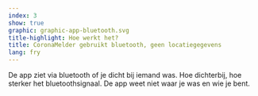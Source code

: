 ```yaml
---
index: 3
show: true
graphic: graphic-app-bluetooth.svg
title-highlight: Hoe werkt het?
title: CoronaMelder gebruikt bluetooth, geen locatiegegevens
lang: fry
---
```


De app ziet via bluetooth of je dicht bij iemand was. Hoe dichterbij, hoe sterker het bluetoothsignaal. De app weet niet waar je was en wie je bent.
